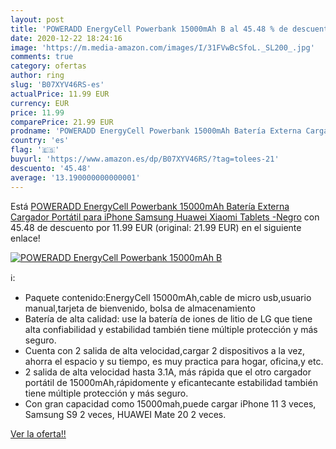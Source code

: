 ```yaml
---
layout: post
title: 'POWERADD EnergyCell Powerbank 15000mAh B al 45.48 % de descuento'
date: 2020-12-22 18:24:16
image: 'https://m.media-amazon.com/images/I/31FVwBcSfoL._SL200_.jpg'
comments: true
category: ofertas
author: ring
slug: 'B07XYV46RS-es'
actualPrice: 11.99 EUR
currency: EUR
price: 11.99
comparePrice: 21.99 EUR
prodname: 'POWERADD EnergyCell Powerbank 15000mAh Batería Externa Cargador Portátil para iPhone Samsung Huawei Xiaomi Tablets -Negro'
country: 'es'
flag: '🇪🇸'
buyurl: 'https://www.amazon.es/dp/B07XYV46RS/?tag=tolees-21'
descuento: '45.48'
average: '13.190000000000001'
---
```


Está [POWERADD EnergyCell Powerbank 15000mAh Batería Externa Cargador Portátil para iPhone Samsung Huawei Xiaomi Tablets -Negro](https://www.amazon.es/dp/B07XYV46RS/?tag=tolees-21) con 45.48 de descuento por 11.99 EUR (original: 21.99 EUR) en el siguiente enlace!

[![POWERADD EnergyCell Powerbank 15000mAh B](https://m.media-amazon.com/images/I/31FVwBcSfoL._SL200_.jpg)](https://www.amazon.es/dp/B07XYV46RS/?tag=tolees-21)

ℹ️:

- Paquete contenido:EnergyCell 15000mAh,cable de micro usb,usuario manual,tarjeta de bienvenido, bolsa de almacenamiento
- Batería de alta calidad: use la batería de iones de litio de LG que tiene alta confiabilidad y estabilidad también tiene múltiple protección y más seguro.
- Cuenta con 2 salida de alta velocidad,cargar 2 dispositivos a la vez, ahorra el espacio y su tiempo, es muy practica para hogar, oficina,y etc.
- 2 salida de alta velocidad hasta 3.1A, más rápida que el otro cargador portátil de 15000mAh,rápidomente y eficantecante estabilidad también tiene múltiple protección y más seguro.
- Con gran capacidad como 15000mah,puede cargar iPhone 11 3 veces, Samsung S9 2 veces, HUAWEI Mate 20 2 veces.

[Ver la oferta!!](https://www.amazon.es/dp/B07XYV46RS/?tag=tolees-21)
